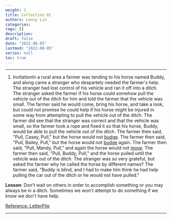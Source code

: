 ```yaml
---
weight: 1
title: Collection 01
authors: Lenny Lin
categories: 
tags: []
description: 
draft: false
date: "2022.08.05"
lastmod: "2022-08-05"
series: null
toc: true
---
```


---
1. <a class="firstword">Invitation</a>In a rural area a farmer was tending to his horse named Buddy, and along came a stranger who despartely needed the farmer's help. The stranger had lost control of his vehicle and ran it off into a ditch. The stranger asked the farmer if his horse could somehow pull the vehicle out of the ditch for him and told the farmer that the vehicle was small. The farmer said he would come, bring his horse, and take a look, but could not promise he could help if his horse might be injured in some way from attempting to pull the vehicle out of the ditch. The farmer did see that the stranger was correct and that the vehicle was small, so the farmer took a rope and fixed it so that his horse, Buddy, would be able to pull the vehicle out of the ditch. The farmer then said, "Pull, Casey, Pull," but the horse would not <u>budge</u>. The farmer then said, "Pull, Bailey, Pull," but the horse would not <u>budge</u> again. The farmer then said, "Pull, Mandy, Pull," and again the horse would not <u>move</u>. The farmer then said, "Pull, Buddy, Pull," and the horse pulled until the vehicle was out of the ditch. The stranger was so very grateful, but asked the farmer why he called the horse by different names? The farmer said, "Buddy is blind, and I had to make him think he had help pulling the car out of the ditch or he would not have pulled."

**Lesson**: Don't wait on others in order to accomplish something or you may always be in a ditch. Sometimes we won't attempt to do something if we know we don't have help.

[Reference: LetterPile](https://letterpile.com/humor/Life-Lessons-Stories-That-Will-Make-You-Laugh)

---


